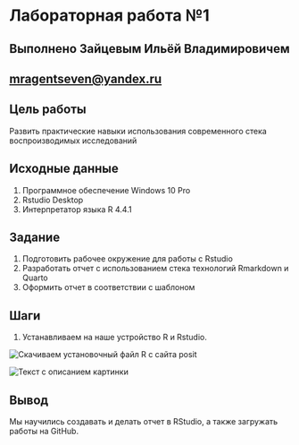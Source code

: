 # Лабораторная работа №1

## Выполнено Зайцевым Ильёй Владимировичем

## mragentseven@yandex.ru

## Цель работы 

Развить практические навыки использования современного стека воспроизводимых исследований

## Исходные данные

1. Программное обеспечение Windows 10 Pro
2. Rstudio Desktop
3. Интерпретатор языка R 4.4.1

## Задание

1. Подготовить рабочее окружение для работы с Rstudio
2. Разработать отчет с использованием стека технологий Rmarkdown и Quarto
3. Оформить отчет в соответствии с шаблоном

## Шаги

1. Устанавливаем на наше устройство R и Rstudio.

![Скачиваем установочный файл R с сайта posit](/threathunting/lab1/img/1.png)

<image src="/img/1.png" alt="Текст с описанием картинки">

## Вывод

Мы научились создавать и делать отчет в RStudio, а также загружать работы на GitHub.
